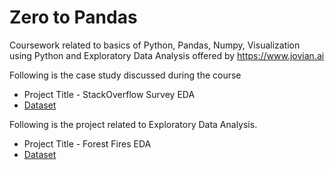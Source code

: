 # Zero to Pandas

Coursework related to basics of Python, Pandas, Numpy, Visualization using Python and Exploratory Data Analysis offered by https://www.jovian.ai 

Following is the case study discussed during the course
* Project Title - StackOverflow Survey EDA
* [Dataset](https://raw.githubusercontent.com/JovianML/opendatasets/master/data/stackoverflow-developer-survey-2020/survey_results_public.csv)

Following is the project related to Exploratory Data Analysis.
* Project Title - Forest Fires EDA
* [Dataset](https://www.kaggle.com/elikplim/forest-fires-data-set)
